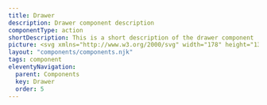 ```yaml
---
title: Drawer
description: Drawer component description
componentType: action
shortDescription: This is a short description of the drawer component
picture: <svg xmlns="http://www.w3.org/2000/svg" width="178" height="132" fill="none"><path stroke="#737373" d="M84.8058 79.006c.7278-2.7968 1.9367-5.3993 3.2102-7.9743.0385-.0802.0668-.165.0985-.2482.1893-.2351.3821-.4671.5662-.7053 1.5146-1.9581 2.8844-4.0205 4.2048-6.1059 1.3832-2.1851 2.9908-4.1971 4.5155-6.2725 1.1116-1.5119 2.3973-2.8937 3.567-4.3645 2.398-3.0158 4.896-5.9454 7.589-8.7008.836-.8552 1.568-1.808 2.513-2.5641 1.099-.8793 2.203-1.7656 3.104-2.8642.048-.0571.106-.1113.168-.1523.584-.3851.594-.4407.148-.9874.55-.0092.758-.5093 1.099-.7975 1.826-1.5478 3.404-3.3529 5.149-4.9844 2.23-2.0844 4.53-4.088 6.963-5.94 2.491-1.8927 4.798-4.002 7.153-6.0581 1.946-1.6982 3.874-3.4157 6.022-4.8715 2.304-1.5607 4.338-3.4799 6.618-5.0748 1.897-1.32672 3.811-2.62073 5.813-3.79293 1.188-.69579 2.371-1.40806 3.578-2.06615 2.005-1.09375 4.095-2.01715 6.29-2.67567 1.098-.3293 2.172-.79637 3.295-.974544 1.164-.186558 2.406-.326127 3.465.509774.149.11761.275.23446.349.40529.325.739.509 1.51386.58 2.31675.035.38979.106.77807.138 1.16794.151 1.86461-.225 3.66055-.682 5.45474-.531 2.0865-1.514 3.9893-2.367 5.9419-.848 1.9407-1.969 3.7505-2.951 5.6265-1.958 3.7433-4.205 7.3213-6.211 11.0349-.54 1.0002-1.201 1.9184-1.825 2.8652-.722 1.0979-1.363 2.2494-2.087 3.3474-.932 1.4125-1.874 2.8237-2.742 4.2704-1.209 2.0106-2.436 4.007-3.812 5.9042-1.154 1.5921-2.152 3.2882-3.311 4.8739-1.265 1.7321-2.559 3.4437-3.851 5.1568-.528.6988-1.087 1.3738-1.629 2.0647-.052.0674-.07.1617-.105.2434-.408-.1153-.739.0069-1.008.3206-.286.3327-.575.6656-.855 1.0014-1.401 1.6742-2.785 3.3644-4.204 5.0209-.79.9218-1.437 1.9531-2.259 2.8496-.768.8373-1.524 1.6876-2.244 2.568-1.429 1.7489-2.835 3.5102-4.467 5.0852-1.745 1.6833-3.345 3.5094-5.043 5.2426-1.874 1.9159-4.086 3.4144-6.074 5.1863-.808.7203-1.696 1.3686-2.527 2.0731-.226.1915-.451.4064-.459.7444-.604.1234-1.007.5931-1.517.8798-1.569.887-3.067 1.8981-4.713 2.6394-.47.2115-.98.4164-1.518.171-.185-.4873-.185-1.0089-.286-1.513-.283-1.4011-.902-2.6981-1.259-4.076-.111-.4268-.29-.8257-.473-1.2261-.5914-1.2831-1.2803-2.507-2.0772-3.6747-1.03-1.5092-2.3391-2.7327-3.9526-3.5525-3.0393-1.5454-6.2461-2.5707-9.684-2.7472l-.0034-.0015Z"/><path stroke="#737373" d="M94.4893 81.753c-3.0391-1.5471-6.2459-2.5707-9.6838-2.7472l-.0036-.0032c-.3607.0085-.7222.0124-1.0836.0184-.3966.0066-.7925.0158-1.188.0364-4.0102.2131-7.8403 1.1845-11.5016 2.816-1.8309.8158-3.6099 1.7398-5.1139 3.1006-1.2445 1.1244-2.2288 2.4805-3.2413 3.8027-1.6706 2.1851-2.6071 4.7397-3.5305 7.2937-.1013.2807-.1824.5683-.2634.8561-.1403.4986-.2811.9973-.526 1.46l.0021.0033c-.2141.3214-.3402.6776-.4336 1.0459-.2737 1.0693-.2864 2.1903-.661 3.2423-.1546.436-.2601.889-.3647 1.342l-.2188.942c-.4426 1.91-.8859 3.825-1.6291 5.636-1.5049 3.663-3.7427 6.851-6.5939 9.609-.5151.499-1.0185 1.009-1.5219 1.52-.9547.969-1.9104 1.938-2.9458 2.823-.2002.171-.3215.395-.0631.616.2086.179.4121.362.6287.531.1394.11.2844.213.4387.307 3.7183 2.244 7.7391 3.55 12.049 4.077 3.2613.4 6.5182.607 9.7991.412.8234-.048 1.6446-.115 2.4651-.197.5661-.057 1.1313-.122 1.6967-.193.3185-.039.637-.078.9555-.116.9746-.117 1.9496-.234 2.9169-.397 3.2429-.547 6.3141-1.685 9.3814-2.822l.0072-.003c1.9871-.735 3.7801-1.842 5.5779-2.953l.3846-.237c1.7822-1.098 3.3275-2.429 4.6619-4.018.6229-.741 1.1857-1.532 1.7864-2.292 1.1809-1.493 2.1473-3.118 2.9529-4.839l-.0021-.004c.2055-.184.3566-.407.4903-.642.053-.094.103-.189.152-.285.405-.779.658-1.612.911-2.445.108-.353.215-.707.334-1.057.978-2.87 1.302-5.833 1.264-8.8488-.014-1.1212-.065-2.2392-.238-3.3489-.184-.4873-.183-1.0106-.286-1.513-.16-.7901-.426-1.5472-.691-2.3043-.206-.5854-.411-1.1709-.568-1.7718-.062-.2385-.144-.4674-.237-.6925-.074-.1792-.155-.3561-.236-.5335-.5913-1.2831-1.2803-2.5071-2.0769-3.6747-1.0301-1.5092-2.3391-2.7311-3.9528-3.5525Z" clip-rule="evenodd"/><path fill="#737373" d="M48.4544 120.208c2.1386-2.069 3.9321-4.38 5.3297-6.951-.0145.026-.0286.053-.0431.079.003.218.0429.367.1349.466.1084.117.2887.163.5665.17 1.8242.045 3.6095.285 5.3492.891 2.3113.805 4.4976 1.813 6.3537 3.447.8027.707 1.4198 1.563 2.039 2.421l.0031.003.1291.179c1.1573 1.599 2.4882 3.03 4.229 4.009 1.162.653 2.38 1.157 3.7461 1.233.9355.052 1.8492.285 2.7688.461.133.025.266.052.3991.079l.2188.044c.6101.126 1.2217.251 1.8463.298.5279.04 1.0479-.067 1.5749-.063.1139.001.2206.019.3274.037l.0099.001.1111.018.7067-.262c-3.0673 1.137-6.1384 2.275-9.3814 2.822-.9673.163-1.9423.28-2.9168.397-.3186.039-.6371.077-.9555.117-.5655.071-1.1307.135-1.6967.192-.8206.082-1.6418.149-2.4652.197-3.2809.195-6.5377-.012-9.799-.411-4.3099-.527-8.3308-1.834-12.049-4.078-.1544-.094-.2994-.197-.4387-.306-.1586-.125-.3101-.256-.4616-.387l-.1672-.144c-.2583-.222-.137-.446.0632-.617 1.0353-.885 1.991-1.854 2.9457-2.823.5034-.511 1.0068-1.021 1.522-1.519Z"/><path stroke="#737373" d="M44.9252 124.861c-17.0824.56-33.7259-2.8-40.68449-18.471-8.47595-19.0924-.00064-50.1274 30.21909-50.1274.4063 0 .793.1914 1.0392 0 1.0938.1914 2.1604-.2601 2.1604-2.0511 0-20.346 13.6181-36.5354 34.8395-39.8171 23.5371-3.6395 41.4741 8.6729 46.3591 19.7262m35.025 7.0586c14.5 6.25 25.357 27.2715 22.535 47.3807-3.565 25.4001-23.034 32.2431-37.756 33.0501-14.521.796-28.976-2.317-43.4662-2.325"/></svg>
layout: "components/components.njk"
tags: component
eleventyNavigation:
  parent: Components
  key: Drawer
  order: 5
---
```


